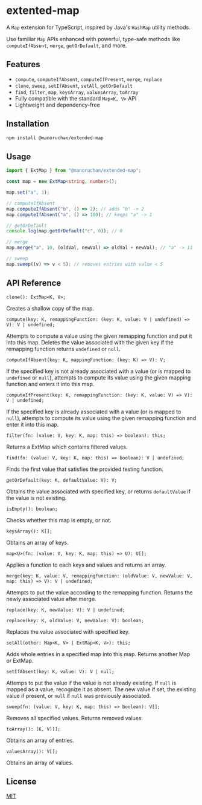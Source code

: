 # extented-map

A  `Map` extension for TypeScript, inspired by Java's `HashMap` utility methods.

Use familiar `Map` APIs enhanced with powerful, type-safe methods like `computeIfAbsent`, `merge`, `getOrDefault`, and more.


## Features

- `compute`, `computeIfAbsent`, `computeIfPresent`, `merge`, `replace`
- `clone`, `sweep`, `setIfAbsent`, `setAll`, `getOrDefault`
- `find`, `filter`, `map`, `keysArray`, `valuesArray`, `toArray`
- Fully compatible with the standard `Map<K, V>` API
- Lightweight and dependency-free


## Installation

```bash
npm install @manoruchan/extended-map
```


## Usage

```ts
import { ExtMap } from "@manoruchan/extended-map";

const map = new ExtMap<string, number>();

map.set("a", 1);

// computeIfAbsent
map.computeIfAbsent("b", () => 2); // adds "b" -> 2
map.computeIfAbsent("a", () => 100); // keeps "a" -> 1

// getOrDefault
console.log(map.getOrDefault("c", 0)); // 0

// merge
map.merge("a", 10, (oldVal, newVal) => oldVal + newVal); // "a" -> 11

// sweep
map.sweep((v) => v < 5); // removes entries with value < 5
```


## API Reference

`clone(): ExtMap<K, V>;`

Creates a shallow copy of the map.

`compute(key: K, remappingFunction: (key: K, value: V | undefined) => V): V | undefined;`

Attempts to compute a value using the given remapping function and put it into this map.
Deletes the value associated with the given key if the remapping function returns `undefined` or `null`.

`computeIfAbsent(key: K, mappingFunction: (key: K) => V): V;`

If the specified key is not already associated with a value (or is mapped to `undefined` or `null`),
attempts to compute its value using the given mapping function and enters it into this map.

`computeIfPresent(key: K, remappingFunction: (key: K, value: V) => V): V | undefined;`

If the specified key is already associated with a value (or is mapped to `null`),
attempts to compute its value using the given remapping function and enter it into this map.

`filter(fn: (value: V, key: K, map: this) => boolean): this;`

Returns a ExtMap which contains filtered values.

`find(fn: (value: V, key: K, map: this) => boolean): V | undefined;`

Finds the first value that satisfies the provided testing function.

`getOrDefault(key: K, defaultValue: V): V;`

Obtains the value associated with specified key,
or returns `defaultValue` if the value is not existing.

`isEmpty(): boolean;`

Checks whether this map is empty, or not.

`keysArray(): K[];`

Obtains an array of keys.

`map<U>(fn: (value: V, key: K, map: this) => U): U[];`

Applies a function to each keys and values and returns an array.

`merge(key: K, value: V, remappingFunction: (oldValue: V, newValue: V, map: this) => V): V | undefined;`

Attempts to put the value according to the remapping function. Returns the newly associated value after merge.

`replace(key: K, newValue: V): V | undefined;`

`replace(key: K, oldValue: V, newValue: V): boolean;`

Replaces the value associated with specified key.

`setAll(other: Map<K, V> | ExtMap<K, V>): this;`

Adds whole entries in a specified map into this map.
Returns another Map or ExtMap.


`setIfAbsent(key: K, value: V): V | null;`

Attemps to put the value if the value is not already existing.
If `null` is mapped as a value, recognize it as absent.
The new value if set, the existing value if present, or `null` if `null` was previously associated.


`sweep(fn: (value: V, key: K, map: this) => boolean): V[];`

Removes all specified values. Returns removed values.

`toArray(): [K, V][];`

Obtains an array of entries.

`valuesArray(): V[];`

Obtains an array of values.


## License
[MIT](https://github.com/Manoruchan/extented-map/blob/main/LICENSE)